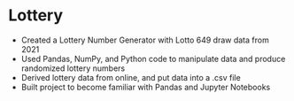 # Lottery

- Created a Lottery Number Generator with Lotto 649 draw data from 2021
- Used Pandas, NumPy, and Python code to manipulate data and produce randomized lottery numbers
- Derived lottery data from online, and put data into a .csv file
- Built project to become familiar with Pandas and Jupyter Notebooks
